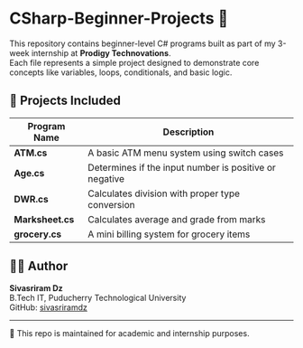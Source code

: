 # CSharp-Beginner-Projects 🚀

This repository contains beginner-level C# programs built as part of my 3-week internship at **Prodigy Technovations**.  
Each file represents a simple project designed to demonstrate core concepts like variables, loops, conditionals, and basic logic.

## 🔧 Projects Included

| Program Name | Description |
|--------------|-------------|
| **ATM.cs** | A basic ATM menu system using switch cases |
| **Age.cs** | Determines if the input number is positive or negative |
| **DWR.cs** | Calculates division with proper type conversion |
| **Marksheet.cs** | Calculates average and grade from marks |
| **grocery.cs** | A mini billing system for grocery items |

## 👨‍💻 Author
**Sivasriram Dz**  
B.Tech IT, Puducherry Technological University  
GitHub: [sivasriramdz](https://github.com/sivasriramdz)

---

📌 This repo is maintained for academic and internship purposes.
